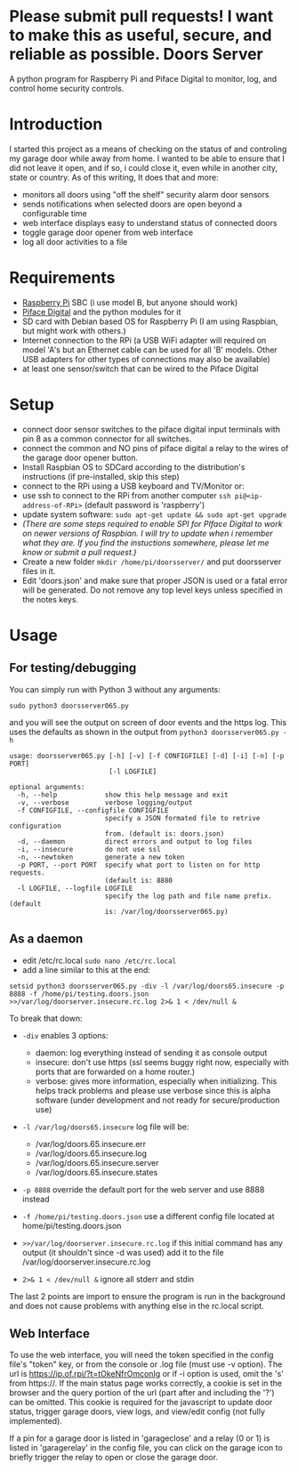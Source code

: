 Please submit pull requests!
I want to make this as useful, secure, and reliable as possible.
Doors Server
============
A python program for Raspberry Pi and Piface Digital to monitor, log, and control home security controls.

# Introduction #
I started this project as a means of checking on the status of and controling my garage door while away from home.  I wanted to be able to ensure that I did not leave it open, and if so, i could close it, even while in another city, state or country.  As of this writing, It does that and more:

 - monitors all doors using "off the shelf" security alarm door sensors
 - sends notifications when selected doors are open beyond a configurable time
 - web interface displays easy to understand status of connected doors
 - toggle garage door opener from web interface
 - log all door activities to a file

# Requirements #

 - [Raspberry Pi](http://raspberrypi.org) SBC (i use model B, but anyone should work)
 - [Piface Digital](http://www.piface.org.uk/products/piface_digital/) and the python modules for it
 - SD card with Debian based OS for Raspberry Pi (I am using Raspbian, but might work with others.)
 - Internet connection to the RPi (a USB WiFi adapter will required on model 'A's but an Ethernet cable can be used for all 'B' models.  Other USB adapters for other types of connections may also be available)
 - at least one sensor/switch that can be wired to the Piface Digital
# Setup #
 - connect door sensor switches to the piface digital input terminals with pin 8 as a common connector for all switches.
 - connect the common and NO pins of piface digital a relay to the wires of the garage door opener button.
 - Install Raspbian OS to SDCard according to the distribution's instructions (if pre-installed, skip this step)
 - connect to the RPi using a USB keyboard and TV/Monitor 
or:
 - use ssh to connect to the RPi from another computer `ssh pi@<ip-address-of-RPi>` (default password is 'raspberry')
 - update system software: `sudo apt-get update && sudo apt-get upgrade`
 - *(There are some steps required to enable SPI for PIface Digital to work on newer versions of Raspbian. I will try to update when i remember what they are. If you find the instuctions somewhere, please let me know or submit a pull request.)*
 - Create a new folder `mkdir /home/pi/doorsserver/` and put doorsserver files in it.
 - Edit 'doors.json' and make sure that proper JSON is used or a fatal error will be generated. Do not remove any top level keys unless specified in the notes keys.
# Usage #

For testing/debugging
---------------------

You can simply run with Python 3 without any arguments:

   

    sudo python3 doorsserver065.py
and you will see the output on screen of door events and the https log.
This uses the defaults as shown in the output from `python3 doorsserver065.py -h
`

    usage: doorsserver065.py [-h] [-v] [-f CONFIGFILE] [-d] [-i] [-n] [-p PORT]
                             [-l LOGFILE]
    
    optional arguments:
      -h, --help            show this help message and exit
      -v, --verbose         verbose logging/output
      -f CONFIGFILE, --configfile CONFIGFILE
                            specify a JSON formated file to retrive configuration
                            from. (default is: doors.json)
      -d, --daemon          direct errors and output to log files
      -i, --insecure        do not use ssl
      -n, --newtoken        generate a new token
      -p PORT, --port PORT  specify what port to listen on for http requests.
                            (default is: 8880
      -l LOGFILE, --logfile LOGFILE
                            specify the log path and file name prefix. (default
                            is: /var/log/doorsserver065.py)


As a daemon
-------
- edit /etc/rc.local `sudo nano /etc/rc.local`
- add a line similar to this at the end:

 `setsid python3 doorsserver065.py -div -l /var/log/doors65.insecure -p 8888 -f /home/pi/testing.doors.json >>/var/log/doorserver.insecure.rc.log 2>& 1 < /dev/null &`
    

To break that down:

 - `-div` enables 3 options:
	 - daemon: log everything instead of sending it as console output
	 - insecure: don't use https (ssl seems buggy right now, especially with ports that are forwarded on a home router.)
	 - verbose: gives more information, especially when initializing. This helps track problems and please use verbose since this is alpha software (under development and not ready for secure/production use)
 - `-l /var/log/doors65.insecure` log file will be:
	- /var/log/doors.65.insecure.err
	- /var/log/doors.65.insecure.log
	- /var/log/doors.65.insecure.server
	- /var/log/doors.65.insecure.states

 -  `-p 8888` override the default port for the web server and use 8888 instead
 - `-f /home/pi/testing.doors.json` use a different config file located at home/pi/testing.doors.json
 - `>>/var/log/doorserver.insecure.rc.log` if this initial command has any output (it shouldn't since -d was used) add it to the file /var/log/doorserver.insecure.rc.log
 - `2>& 1 < /dev/null &` ignore all stderr and stdin 

The last 2 points are import to ensure the program is run in the background and does not cause problems with anything else in the rc.local script.

Web Interface
-------

To use the web interface, you will need the token specified in the config file's "token" key, or from the console or .log file (must use -v option).  The url is https://ip.of.rpi/?t=tOkeNfrOmconIg or if -i option is used, omit the 's' from https://.  If the main status page works correctly, a cookie is set in the browser and the query portion of the url (part after and including the '?') can be omitted. This cookie is required for the javascript to update door status, trigger garage doors, view logs, and view/edit config (not fully implemented).

If a pin for a garage door is listed in 'garageclose' and a relay (0 or 1) is listed in 'garagerelay' in the config file, you can click on the garage icon to briefly trigger the relay to open or close the garage door.

